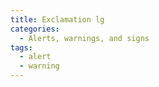 ```yaml
---
title: Exclamation lg
categories:
  - Alerts, warnings, and signs
tags:
  - alert
  - warning
---
```


